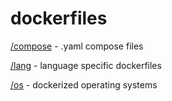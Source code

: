 # dockerfiles

[/compose](/tree/main/compose) - .yaml compose files

[/lang](/tree/main/lang) - language specific dockerfiles

[/os](/tree/main/os) - dockerized operating systems
